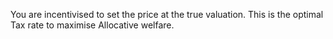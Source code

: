 You are incentivised to set the price at the true valuation. This is the optimal Tax rate to maximise Allocative welfare.